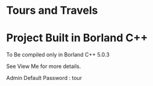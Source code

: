 # Tours and Travels

# Project Built in Borland C++

 To Be compiled only in Borland C++ 5.0.3

 See View Me for more details.

 Admin Default Password : tour
